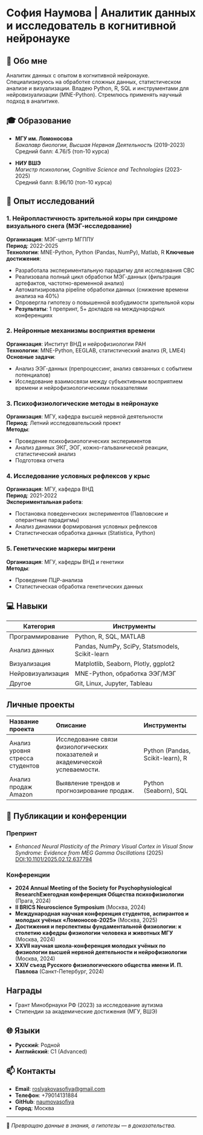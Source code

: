 
# София Наумова | Аналитик данных и исследователь в когнитивной нейронауке

## 📌 Обо мне
Аналитик данных с опытом в когнитивной нейронауке. Специализируюсь на обработке сложных данных, статистическом анализе и визуализации. Владею Python, R, SQL и инструментами для нейровизуализации (MNE-Python). Стремлюсь применять научный подход в аналитике.

## 🎓 Образование
- **МГУ им. Ломоносова**  
  *Бакалавр биологии, Высшая Нервная Деятельность* (2019-2023)  
  Средний балл: 4.76/5 (топ-10 курса)  

- **НИУ ВШЭ**  
  *Магистр психологии, Cognitive Science and Technologies* (2023-2025)  
  Средний балл: 8.96/10 (топ-10 курса)  

## 🔬 Опыт исследований
### 1. Нейропластичность зрительной коры при синдроме визуального снега (МЭГ-исследование)
**Организация**: МЭГ-центр МГППУ  
**Период**: 2022-2025  
**Технологии**: MNE-Python, Python (Pandas, NumPy), Matlab, R
**Ключевые достижения**:
- Разработала экспериментальную парадигму для исследования СВС
- Реализовала полный цикл обработки МЭГ-данных (фильтрация артефактов, частотно-временной анализ)
- Автоматизировала pipeline обработки данных (снижение времени анализа на 40%)
- Опровергла гипотезу о повышенной возбудимости зрительной коры
- **Результаты**: 1 препринт, 5+ докладов на международных конференциях

### 2. Нейронные механизмы восприятия времени
**Организация**: Институт ВНД и нейрофизиологии РАН  
**Технологии**: MNE-Python, EEGLAB, статистический анализ (R, LME4)  
**Основные задачи**:
- Анализ ЭЭГ-данных (препроцессинг, анализ связанных с событием потенциалов)
- Исследование взаимосвязи между субъективным восприятием времени и нейрофизиологическими показателями

### 3. Психофизиологические методы в нейронауке
**Организация**: МГУ, кафедра высшей нервной деятельности  
**Период**: Летний исследовательский проект  
**Методы**:
- Проведение психофизиологических экспериментов
- Анализ данных ЭКГ, ЭОГ, кожно-гальванической реакции, статистический анализ
- Подготовка отчета

### 4. Исследование условных рефлексов у крыс
**Организация**: МГУ, кафедра ВНД  
**Период**: 2021-2022  
**Экспериментальная работа**:
- Постановка поведенческих экспериментов (Павловские и оперантные парадигмы)
- Анализ динамики формирования условных рефлексов
- Статистическая обработка данных (Statistica, Python)

### 5. Генетические маркеры мигрени
**Организация**: МГУ, кафедры ВНД и генетики  
**Методы**:
- Проведение ПЦР-анализа
- Статистическая обработка генетических данных

## 💻 Навыки
| **Категория**       | **Инструменты**                                                                 |
|---------------------|-------------------------------------------------------------------------------|
| Программирование    | Python, R, SQL, MATLAB                                                       |
| Анализ данных       | Pandas, NumPy, SciPy, Statsmodels, Scikit-learn                              |
| Визуализация        | Matplotlib, Seaborn, Plotly, ggplot2                                         |
| Нейровизуализация   | MNE-Python, обработка ЭЭГ/МЭГ                                                |
| Другое              | Git, Linux, Jupyter, Tableau                                                 |

## Личные проекты
| Название проекта | Описание | Инструменты |
| :--- | :--- | :--- |
| Анализ уровня стресса студентов | Исследование связи физиологических показателей и академической успеваемости. | Python (Pandas, Scikit-learn), R |
| Анализ продаж Amazon | Выявление трендов и прогнозирование продаж. | Python (Seaborn), SQL |  

## 📝 Публикации и конференции
### **Препринт**  
- *Enhanced Neural Plasticity of the Primary Visual Cortex in Visual Snow Syndrome: Evidence from MEG Gamma Oscillations* (2025)  
  [DOI:10.1101/2025.02.12.637794](https://doi.org/10.1101/2025.02.12.637794)  

### **Конференции**  
- **2024 Annual Meeting of the Society for Psychophysiological ResearchЕжегодная конференция Общества психофизиологии** (Прага, 2024)
- **II BRICS Neuroscience Symposium** (Москва, 2024)
- **Международная научная конференция студентов, аспирантов и молодых учёных «Ломоносов-2025»** (Москва, 2025)
- **Достижения и перспективы фундаментальной физиологии: к столетию кафедры физиологии человека и животных МГУ** (Москва, 2024)
- **XXVII научная школа-конференция молодых учёных по физиологии высшей нервной деятельности и нейрофизиологии** (Москва, 2024)
- **XXIV съезд Русского физиологического общества имени И. П. Павлова** (Санкт-Петербург, 2024)
  
## Награды
- Грант Минобрнауки РФ (2023) за исследование аутизма  
- Стипендии за академические достижения (МГУ, ВШЭ)  

## 🌐 Языки
- **Русский**: Родной  
- **Английский**: C1 (Advanced)  

## 📫 Контакты
- **Email**: roslyakovasofiya@gmail.com  
- **Телефон**: +79014131884  
- **GitHub**: [naumovasofiya](https://github.com/naumovasofiya)  
- **Город**: Москва  

---
🔹 *Превращаю данные в знания, а гипотезы — в доказательства.*
